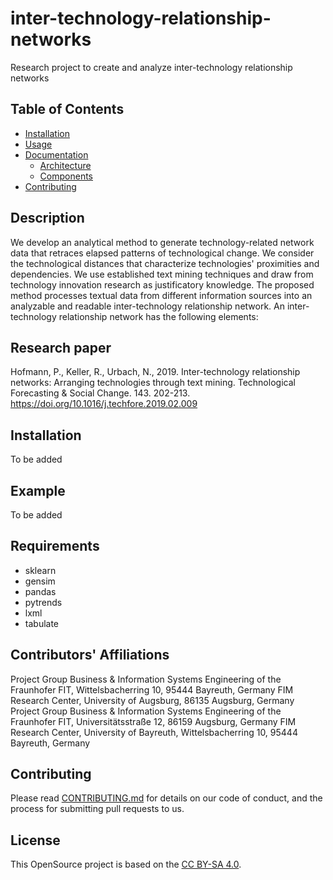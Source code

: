 # inter-technology-relationship-networks

Research project to create and analyze inter-technology relationship networks 

## Table of Contents

* [Installation](doc/installation.md)
* [Usage](doc/installation.md#Usage)
* [Documentation](doc/documentation.md)
  * [Architecture](doc/documentation.md#Architecture)
  * [Components](doc/documentation.md#Components)
* [Contributing](CONTRIBUTING.md)

## Description
We develop an analytical method to generate technology-related network data that retraces elapsed patterns of technological change. We consider the technological distances that characterize technologies' proximities and dependencies. We use established text mining techniques and draw from technology innovation research as justificatory knowledge. The proposed method processes textual data from different information sources into an analyzable and readable inter-technology relationship network. An inter-technology relationship network has the following elements:


## Research paper
Hofmann, P., Keller, R., Urbach, N., 2019. Inter-technology relationship networks: Arranging technologies through text mining. Technological Forecasting & Social Change. 143. 202-213. https://doi.org/10.1016/j.techfore.2019.02.009

## Installation
To be added 

## Example
To be added 

## Requirements
* sklearn
* gensim
* pandas
* pytrends
* lxml
* tabulate

## Contributors' Affiliations

Project Group Business & Information Systems Engineering of the Fraunhofer FIT, Wittelsbacherring 10, 95444 Bayreuth, Germany
FIM Research Center, University of Augsburg, 86135 Augsburg, Germany
Project Group Business & Information Systems Engineering of the Fraunhofer FIT, Universitätsstraße 12, 86159 Augsburg, Germany
FIM Research Center, University of Bayreuth, Wittelsbacherring 10, 95444 Bayreuth, Germany

## Contributing
Please read [CONTRIBUTING.md](CONTRIBUTING.md) for details on our code of conduct, and the process for submitting pull requests to us.

## License
This OpenSource project is based on the [CC BY-SA 4.0](https://creativecommons.org/licenses/by-sa/4.0/).
